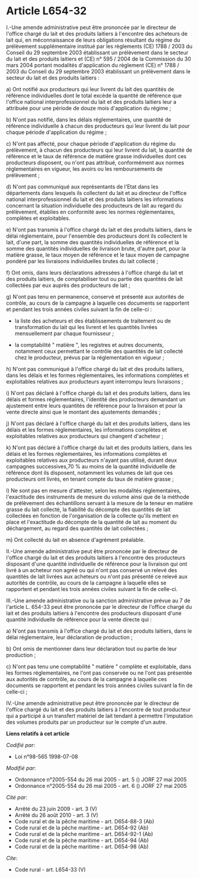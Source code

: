 # Article L654-32

I.-Une amende administrative peut être prononcée par le directeur de l'office chargé du lait et des produits laitiers à
l'encontre des acheteurs de lait qui, en méconnaissance de leurs obligations résultant du régime du prélèvement
supplémentaire institué par les règlements (CE) 1788 / 2003 du Conseil du 29 septembre 2003 établissant un prélèvement dans
le secteur du lait et des produits laitiers et (CE) n° 595 / 2004 de la Commission du 30 mars 2004 portant modalités
d'application du règlement (CE) n° 1788 / 2003 du Conseil du 29 septembre 2003 établissant un prélèvement dans le secteur du
lait et des produits laitiers : 

a) Ont notifié aux producteurs qui leur livrent du lait des quantités de référence individuelles dont le total excède la
quantité de référence que l'office national interprofessionnel du lait et des produits laitiers leur a attribuée pour une
période de douze mois d'application du régime ; 

b) N'ont pas notifié, dans les délais réglementaires, une quantité de référence individuelle à chacun des producteurs qui
leur livrent du lait pour chaque période d'application du régime ; 

c) N'ont pas affecté, pour chaque période d'application du régime du prélèvement, à chacun des producteurs qui leur livrent
du lait, la quantité de référence et le taux de référence de matière grasse individuelles dont ces producteurs disposent, ou
n'ont pas attribué, conformément aux normes réglementaires en vigueur, les avoirs ou les remboursements de prélèvement ; 

d) N'ont pas communiqué aux représentants de l'Etat dans les départements dans lesquels ils collectent du lait et au
directeur de l'office national interprofessionnel du lait et des produits laitiers les informations concernant la situation
individuelle des producteurs de lait au regard du prélèvement, établies en conformité avec les normes réglementaires,
complètes et exploitables. 

e) N'ont pas transmis à l'office chargé du lait et des produits laitiers, dans le délai réglementaire, pour l'ensemble des
producteurs dont ils collectent le lait, d'une part, la somme des quantités individuelles de référence et la somme des
quantités individuelles de livraison brute, d'autre part, pour la matière grasse, le taux moyen de référence et le taux moyen
de campagne pondéré par les livraisons individuelles brutes du lait collecté ; 

f) Ont omis, dans leurs déclarations adressées à l'office chargé du lait et des produits laitiers, de comptabiliser tout ou
partie des quantités de lait collectées par eux auprès des producteurs de lait ; 

g) N'ont pas tenu en permanence, conservé et présenté aux autorités de contrôle, au cours de la campagne à laquelle ces
documents se rapportent et pendant les trois années civiles suivant la fin de celle-ci :

- la liste des acheteurs et des établissements de traitement ou de transformation du lait qui les livrent et les quantités
livrées mensuellement par chaque fournisseur ;

- la comptabilité " matière ", les registres et autres documents, notamment ceux permettant le contrôle des quantités de lait
collecté chez le producteur, prévus par la réglementation en vigueur ; 

h) N'ont pas communiqué à l'office chargé du lait et des produits laitiers, dans les délais et les formes réglementaires, les
informations complètes et exploitables relatives aux producteurs ayant interrompu leurs livraisons ; 

i) N'ont pas déclaré à l'office chargé du lait et des produits laitiers, dans les délais et formes réglementaires, l'identité
des producteurs demandant un ajustement entre leurs quantités de référence pour la livraison et pour la vente directe ainsi
que le montant des ajustements demandés ; 

j) N'ont pas déclaré à l'office chargé du lait et des produits laitiers, dans les délais et les formes réglementaires, les
informations complètes et exploitables relatives aux producteurs qui changent d'acheteur ; 

k) N'ont pas déclaré à l'office chargé du lait et des produits laitiers, dans les délais et les formes réglementaires, les
informations complètes et exploitables relatives aux producteurs n'ayant pas utilisé, durant deux campagnes successives,70 %
au moins de la quantité individuelle de référence dont ils disposent, notamment les volumes de lait que ces producteurs ont
livrés, en tenant compte du taux de matière grasse ; 

l) Ne sont pas en mesure d'attester, selon les modalités réglementaires, l'exactitude des instruments de mesure du volume
ainsi que de la méthode de prélèvement des échantillons servant à la mesure de la teneur en matière grasse du lait collecté,
la fiabilité du décompte des quantités de lait collectées en fonction de l'organisation de la collecte qu'ils mettent en
place et l'exactitude du décompte de la quantité de lait au moment du déchargement, au regard des quantités de lait
collectées ; 

m) Ont collecté du lait en absence d'agrément préalable. 

II.-Une amende administrative peut être prononcée par le directeur de l'office chargé du lait et des produits laitiers à
l'encontre des producteurs disposant d'une quantité individuelle de référence pour la livraison qui ont livré à un acheteur
non agréé ou qui n'ont pas conservé un relevé des quantités de lait livrées aux acheteurs ou n'ont pas présenté ce relevé aux
autorités de contrôle, au cours de la campagne à laquelle elles se rapportent et pendant les trois années civiles suivant la
fin de celle-ci. 

III.-Une amende administrative ou la sanction administrative prévue au 7 de l'article L. 654-33 peut être prononcée par le
directeur de l'office chargé du lait et des produits laitiers à l'encontre des producteurs disposant d'une quantité
individuelle de référence pour la vente directe qui : 

a) N'ont pas transmis à l'office chargé du lait et des produits laitiers, dans le délai réglementaire, leur déclaration de
production ; 

b) Ont omis de mentionner dans leur déclaration tout ou partie de leur production ; 

c) N'ont pas tenu une comptabilité " matière " complète et exploitable, dans les formes réglementaires, ne l'ont pas
conservée ou ne l'ont pas présentée aux autorités de contrôle, au cours de la campagne à laquelle ces documents se rapportent
et pendant les trois années civiles suivant la fin de celle-ci ; 

IV.-Une amende administrative peut être prononcée par le directeur de l'office chargé du lait et des produits laitiers à
l'encontre de tout producteur qui a participé à un transfert matériel de lait tendant à permettre l'imputation des volumes
produits par un producteur sur le compte d'un autre.

**Liens relatifs à cet article**

_Codifié par_:

  - Loi n°98-565 1998-07-08

_Modifié par_:

  - Ordonnance n°2005-554 du 26 mai 2005 - art. 5 () JORF 27 mai 2005
  - Ordonnance n°2005-554 du 26 mai 2005 - art. 6 () JORF 27 mai 2005

_Cité par_:

  - Arrêté du 23 juin 2009 - art. 3 (V)
  - Arrêté du 26 août 2010 - art. 3 (V)
  - Code rural et de la pêche maritime - art. D654-88-3 (Ab)
  - Code rural et de la pêche maritime - art. D654-92 (Ab)
  - Code rural et de la pêche maritime - art. D654-92-1 (Ab)
  - Code rural et de la pêche maritime - art. D654-94 (Ab)
  - Code rural et de la pêche maritime - art. D654-98 (Ab)

_Cite_:

  - Code rural - art. L654-33 (V)
